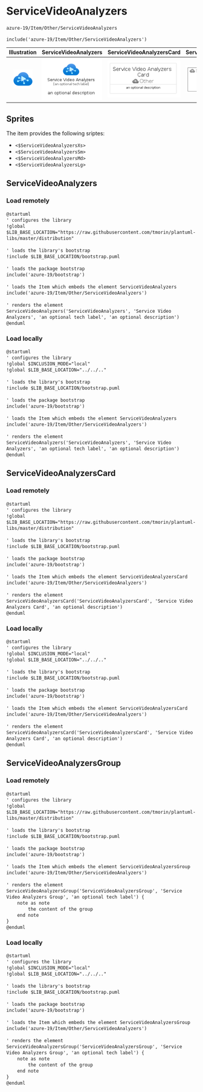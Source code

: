 # ServiceVideoAnalyzers


```text
azure-19/Item/Other/ServiceVideoAnalyzers
```

```text
include('azure-19/Item/Other/ServiceVideoAnalyzers')
```



| Illustration | ServiceVideoAnalyzers | ServiceVideoAnalyzersCard | ServiceVideoAnalyzersGroup |
| :---: | :---: | :---: | :---: |
| ![illustration for Illustration](../../../azure-19/Item/Other/ServiceVideoAnalyzers.png) | ![illustration for ServiceVideoAnalyzers](../../../azure-19/Item/Other/ServiceVideoAnalyzers.Local.png) | ![illustration for ServiceVideoAnalyzersCard](../../../azure-19/Item/Other/ServiceVideoAnalyzersCard.Local.png) | ![illustration for ServiceVideoAnalyzersGroup](../../../azure-19/Item/Other/ServiceVideoAnalyzersGroup.Local.png) |



## Sprites
The item provides the following sriptes:

- `<$ServiceVideoAnalyzersXs>`
- `<$ServiceVideoAnalyzersSm>`
- `<$ServiceVideoAnalyzersMd>`
- `<$ServiceVideoAnalyzersLg>`





## ServiceVideoAnalyzers

### Load remotely
```plantuml
@startuml
' configures the library
!global $LIB_BASE_LOCATION="https://raw.githubusercontent.com/tmorin/plantuml-libs/master/distribution"

' loads the library's bootstrap
!include $LIB_BASE_LOCATION/bootstrap.puml

' loads the package bootstrap
include('azure-19/bootstrap')

' loads the Item which embeds the element ServiceVideoAnalyzers
include('azure-19/Item/Other/ServiceVideoAnalyzers')

' renders the element
ServiceVideoAnalyzers('ServiceVideoAnalyzers', 'Service Video Analyzers', 'an optional tech label', 'an optional description')
@enduml
```

### Load locally
```plantuml
@startuml
' configures the library
!global $INCLUSION_MODE="local"
!global $LIB_BASE_LOCATION="../../.."

' loads the library's bootstrap
!include $LIB_BASE_LOCATION/bootstrap.puml

' loads the package bootstrap
include('azure-19/bootstrap')

' loads the Item which embeds the element ServiceVideoAnalyzers
include('azure-19/Item/Other/ServiceVideoAnalyzers')

' renders the element
ServiceVideoAnalyzers('ServiceVideoAnalyzers', 'Service Video Analyzers', 'an optional tech label', 'an optional description')
@enduml
```

## ServiceVideoAnalyzersCard

### Load remotely
```plantuml
@startuml
' configures the library
!global $LIB_BASE_LOCATION="https://raw.githubusercontent.com/tmorin/plantuml-libs/master/distribution"

' loads the library's bootstrap
!include $LIB_BASE_LOCATION/bootstrap.puml

' loads the package bootstrap
include('azure-19/bootstrap')

' loads the Item which embeds the element ServiceVideoAnalyzersCard
include('azure-19/Item/Other/ServiceVideoAnalyzers')

' renders the element
ServiceVideoAnalyzersCard('ServiceVideoAnalyzersCard', 'Service Video Analyzers Card', 'an optional description')
@enduml
```

### Load locally
```plantuml
@startuml
' configures the library
!global $INCLUSION_MODE="local"
!global $LIB_BASE_LOCATION="../../.."

' loads the library's bootstrap
!include $LIB_BASE_LOCATION/bootstrap.puml

' loads the package bootstrap
include('azure-19/bootstrap')

' loads the Item which embeds the element ServiceVideoAnalyzersCard
include('azure-19/Item/Other/ServiceVideoAnalyzers')

' renders the element
ServiceVideoAnalyzersCard('ServiceVideoAnalyzersCard', 'Service Video Analyzers Card', 'an optional description')
@enduml
```

## ServiceVideoAnalyzersGroup

### Load remotely
```plantuml
@startuml
' configures the library
!global $LIB_BASE_LOCATION="https://raw.githubusercontent.com/tmorin/plantuml-libs/master/distribution"

' loads the library's bootstrap
!include $LIB_BASE_LOCATION/bootstrap.puml

' loads the package bootstrap
include('azure-19/bootstrap')

' loads the Item which embeds the element ServiceVideoAnalyzersGroup
include('azure-19/Item/Other/ServiceVideoAnalyzers')

' renders the element
ServiceVideoAnalyzersGroup('ServiceVideoAnalyzersGroup', 'Service Video Analyzers Group', 'an optional tech label') {
    note as note
        the content of the group
    end note
}
@enduml
```

### Load locally
```plantuml
@startuml
' configures the library
!global $INCLUSION_MODE="local"
!global $LIB_BASE_LOCATION="../../.."

' loads the library's bootstrap
!include $LIB_BASE_LOCATION/bootstrap.puml

' loads the package bootstrap
include('azure-19/bootstrap')

' loads the Item which embeds the element ServiceVideoAnalyzersGroup
include('azure-19/Item/Other/ServiceVideoAnalyzers')

' renders the element
ServiceVideoAnalyzersGroup('ServiceVideoAnalyzersGroup', 'Service Video Analyzers Group', 'an optional tech label') {
    note as note
        the content of the group
    end note
}
@enduml
```

